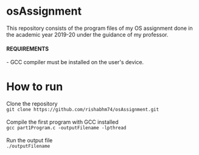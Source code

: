 # osAssignment

This repository consists of the program files of my OS assignment done in the academic year 2019-20 under the guidance of my professor.

<h4>REQUIREMENTS</h4>
- GCC compiler must be installed on the user's device.

# How to run

Clone the repository
<br>
```git clone https://github.com/rishabhm74/osAssignment.git```
<br>
<br>
Compile the first program with GCC installed
<br>
```gcc part1Program.c -outputFilename -lpthread```
<br>
<br>
Run the output file
<br>
```./outputFilename```
<br>
<br>
